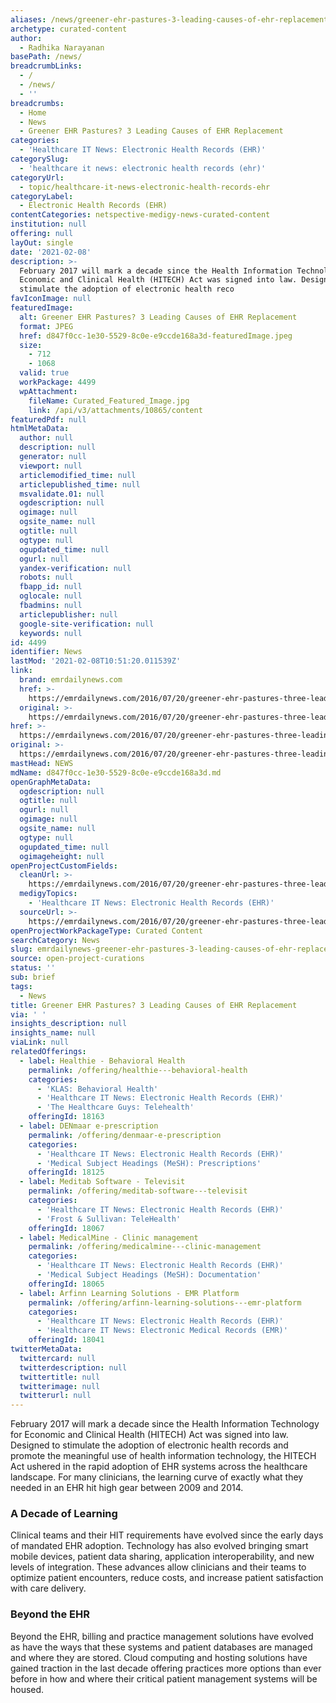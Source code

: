 ```yaml
---
aliases: /news/greener-ehr-pastures-3-leading-causes-of-ehr-replacement
archetype: curated-content
author:
  - Radhika Narayanan
basePath: /news/
breadcrumbLinks:
  - /
  - /news/
  - ''
breadcrumbs:
  - Home
  - News
  - Greener EHR Pastures? 3 Leading Causes of EHR Replacement
categories:
  - 'Healthcare IT News: Electronic Health Records (EHR)'
categorySlug:
  - 'healthcare it news: electronic health records (ehr)'
categoryUrl:
  - topic/healthcare-it-news-electronic-health-records-ehr
categoryLabel:
  - Electronic Health Records (EHR)
contentCategories: netspective-medigy-news-curated-content
institution: null
offering: null
layOut: single
date: '2021-02-08'
description: >-
  February 2017 will mark a decade since the Health Information Technology for
  Economic and Clinical Health (HITECH) Act was signed into law. Designed to
  stimulate the adoption of electronic health reco
favIconImage: null
featuredImage:
  alt: Greener EHR Pastures? 3 Leading Causes of EHR Replacement
  format: JPEG
  href: d847f0cc-1e30-5529-8c0e-e9ccde168a3d-featuredImage.jpeg
  size:
    - 712
    - 1068
  valid: true
  workPackage: 4499
  wpAttachment:
    fileName: Curated_Featured_Image.jpg
    link: /api/v3/attachments/10865/content
featuredPdf: null
htmlMetaData:
  author: null
  description: null
  generator: null
  viewport: null
  articlemodified_time: null
  articlepublished_time: null
  msvalidate.01: null
  ogdescription: null
  ogimage: null
  ogsite_name: null
  ogtitle: null
  ogtype: null
  ogupdated_time: null
  ogurl: null
  yandex-verification: null
  robots: null
  fbapp_id: null
  oglocale: null
  fbadmins: null
  articlepublisher: null
  google-site-verification: null
  keywords: null
id: 4499
identifier: News
lastMod: '2021-02-08T10:51:20.011539Z'
link:
  brand: emrdailynews.com
  href: >-
    https://emrdailynews.com/2016/07/20/greener-ehr-pastures-three-leading-causes-ehr-replacement/
  original: >-
    https://emrdailynews.com/2016/07/20/greener-ehr-pastures-three-leading-causes-ehr-replacement/
href: >-
  https://emrdailynews.com/2016/07/20/greener-ehr-pastures-three-leading-causes-ehr-replacement/
original: >-
  https://emrdailynews.com/2016/07/20/greener-ehr-pastures-three-leading-causes-ehr-replacement/
mastHead: NEWS
mdName: d847f0cc-1e30-5529-8c0e-e9ccde168a3d.md
openGraphMetaData:
  ogdescription: null
  ogtitle: null
  ogurl: null
  ogimage: null
  ogsite_name: null
  ogtype: null
  ogupdated_time: null
  ogimageheight: null
openProjectCustomFields:
  cleanUrl: >-
    https://emrdailynews.com/2016/07/20/greener-ehr-pastures-three-leading-causes-ehr-replacement/
  medigyTopics:
    - 'Healthcare IT News: Electronic Health Records (EHR)'
  sourceUrl: >-
    https://emrdailynews.com/2016/07/20/greener-ehr-pastures-three-leading-causes-ehr-replacement/
openProjectWorkPackageType: Curated Content
searchCategory: News
slug: emrdailynews-greener-ehr-pastures-3-leading-causes-of-ehr-replacement
source: open-project-curations
status: ''
sub: brief
tags:
  - News
title: Greener EHR Pastures? 3 Leading Causes of EHR Replacement
via: ' '
insights_description: null
insights_name: null
viaLink: null
relatedOfferings:
  - label: Healthie - Behavioral Health
    permalink: /offering/healthie---behavioral-health
    categories:
      - 'KLAS: Behavioral Health'
      - 'Healthcare IT News: Electronic Health Records (EHR)'
      - 'The Healthcare Guys: Telehealth'
    offeringId: 18163
  - label: DENmaar e-prescription
    permalink: /offering/denmaar-e-prescription
    categories:
      - 'Healthcare IT News: Electronic Health Records (EHR)'
      - 'Medical Subject Headings (MeSH): Prescriptions'
    offeringId: 18125
  - label: Meditab Software - Televisit
    permalink: /offering/meditab-software---televisit
    categories:
      - 'Healthcare IT News: Electronic Health Records (EHR)'
      - 'Frost & Sullivan: TeleHealth'
    offeringId: 18067
  - label: MedicalMine - Clinic management
    permalink: /offering/medicalmine---clinic-management
    categories:
      - 'Healthcare IT News: Electronic Health Records (EHR)'
      - 'Medical Subject Headings (MeSH): Documentation'
    offeringId: 18065
  - label: Arfinn Learning Solutions - EMR Platform
    permalink: /offering/arfinn-learning-solutions---emr-platform
    categories:
      - 'Healthcare IT News: Electronic Health Records (EHR)'
      - 'Healthcare IT News: Electronic Medical Records (EMR)'
    offeringId: 18041
twitterMetaData:
  twittercard: null
  twitterdescription: null
  twittertitle: null
  twitterimage: null
  twitterurl: null
---
```

<p>February 2017 will mark a decade since the Health Information Technology for Economic and Clinical Health (HITECH) Act was signed into law. Designed to stimulate the adoption of electronic health records and promote the meaningful use of health information technology, the HITECH Act ushered in the rapid adoption of EHR systems across the healthcare landscape. For many clinicians, the learning curve of exactly what they needed in an EHR hit high gear between 2009 and 2014.</p><h3>A Decade of Learning</h3><p>Clinical teams and their HIT requirements have evolved since the early days of mandated EHR adoption. Technology has also evolved bringing smart mobile devices, patient data sharing, application interoperability, and new levels of integration. These advances allow clinicians and their teams to optimize patient encounters, reduce costs, and increase patient satisfaction with care delivery.</p><h3>Beyond the EHR</h3><p>Beyond the EHR, billing and practice management solutions have evolved as have the ways that these systems and patient databases are managed and where they are stored. Cloud computing and hosting solutions have gained traction in the last decade offering practices more options than ever before in how and where their critical patient management systems will be housed.</p>